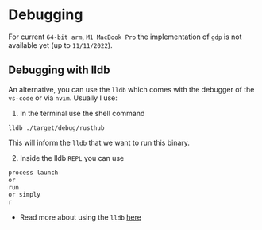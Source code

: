 # Debugging

For current `64-bit arm`, `M1 MacBook Pro` the implementation of `gdp` is not
available yet (up to `11/11/2022`).

## Debugging with lldb

An alternative, you can use the `lldb` which comes with the debugger of the
`vs-code` or via `nvim`. Usually I use:

1. In the terminal use the shell command
```shell
lldb ./target/debug/rusthub
```
This will inform the `lldb` that we want to run this binary.

2. Inside the lldb `REPL` you can use


```rust
process launch
or
run
or simply
r

```

- Read more about using the `lldb` [here](https://lldb.llvm.org/use/tutorial.html)







































